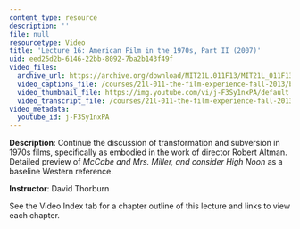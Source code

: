 ```yaml
---
content_type: resource
description: ''
file: null
resourcetype: Video
title: 'Lecture 16: American Film in the 1970s, Part II (2007)'
uid: eed25d2b-6146-22bb-8092-7ba2b143f49f
video_files:
  archive_url: https://archive.org/download/MIT21L.011F13/MIT21L_011F13_L16_300k.mp4
  video_captions_file: /courses/21l-011-the-film-experience-fall-2013/bb5720739e2258d3a0598f02305b8918_j-F3Sy1nxPA.vtt
  video_thumbnail_file: https://img.youtube.com/vi/j-F3Sy1nxPA/default.jpg
  video_transcript_file: /courses/21l-011-the-film-experience-fall-2013/d70d741de3f81d2a48c39cc373bd2dc8_j-F3Sy1nxPA.pdf
video_metadata:
  youtube_id: j-F3Sy1nxPA
---
```


**Description**: Continue the discussion of transformation and subversion in 1970s films, specifically as embodied in the work of director Robert Altman. Detailed preview of _McCabe and Mrs. Miller, and consider High Noon_ as a baseline Western reference.

**Instructor**: David Thorburn

See the Video Index tab for a chapter outline of this lecture and links to view each chapter.
